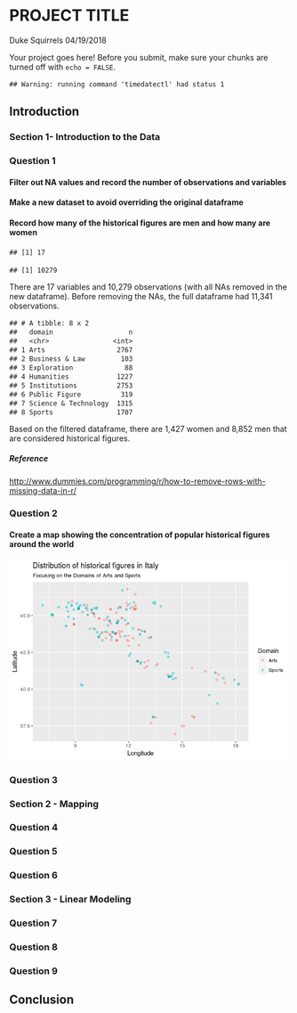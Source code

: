 PROJECT TITLE
================
Duke Squirrels
04/19/2018

Your project goes here! Before you submit, make sure your chunks are turned off with `echo = FALSE`.

    ## Warning: running command 'timedatectl' had status 1

Introduction
------------

### Section 1- Introduction to the Data

### Question 1

#### Filter out NA values and record the number of observations and variables

#### Make a new dataset to avoid overriding the original dataframe

#### Record how many of the historical figures are men and how many are women

    ## [1] 17

    ## [1] 10279

There are 17 variables and 10,279 observations (with all NAs removed in the new dataframe). Before removing the NAs, the full dataframe had 11,341 observations.

    ## # A tibble: 8 x 2
    ##   domain                   n
    ##   <chr>                <int>
    ## 1 Arts                  2767
    ## 2 Business & Law         103
    ## 3 Exploration             88
    ## 4 Humanities            1227
    ## 5 Institutions          2753
    ## 6 Public Figure          319
    ## 7 Science & Technology  1315
    ## 8 Sports                1707

Based on the filtered dataframe, there are 1,427 women and 8,852 men that are considered historical figures.

##### Reference

<http://www.dummies.com/programming/r/how-to-remove-rows-with-missing-data-in-r/>

### Question 2

#### Create a map showing the concentration of popular historical figures around the world

![](project_files/figure-markdown_github/espana-1.png)

### Question 3

### Section 2 - Mapping

### Question 4

### Question 5

### Question 6

### Section 3 - Linear Modeling

### Question 7

### Question 8

### Question 9

Conclusion
----------
